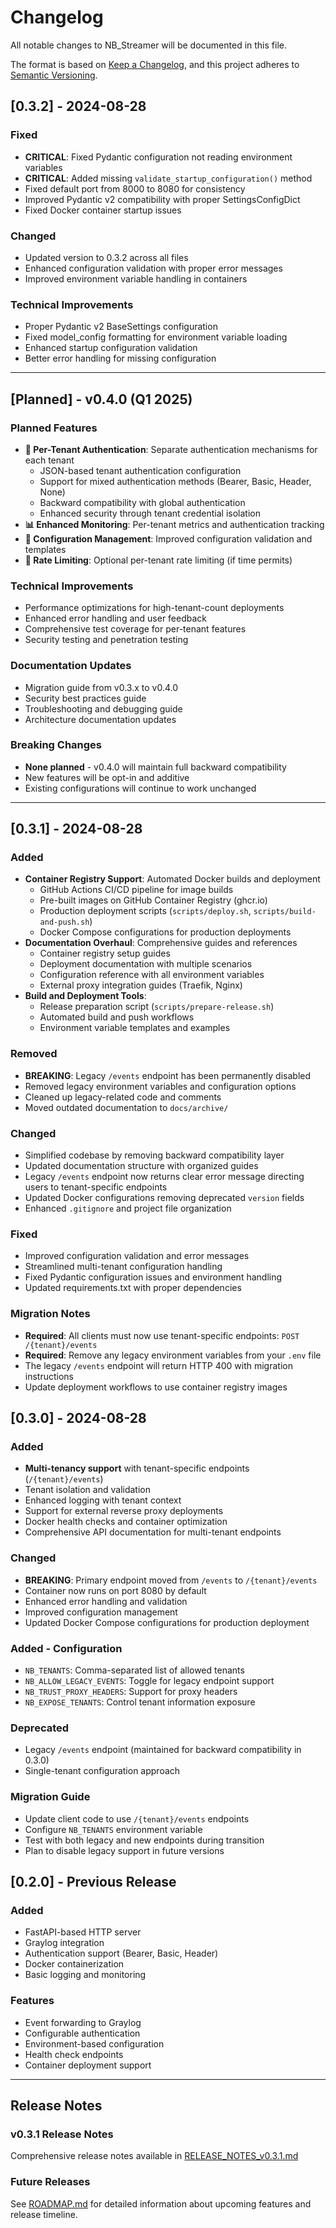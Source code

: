 # Changelog

All notable changes to NB_Streamer will be documented in this file.

The format is based on [Keep a Changelog](https://keepachangelog.com/en/1.0.0/),
and this project adheres to [Semantic Versioning](https://semver.org/spec/v2.0.0.html).

## [0.3.2] - 2024-08-28

### Fixed
- **CRITICAL**: Fixed Pydantic configuration not reading environment variables
- **CRITICAL**: Added missing `validate_startup_configuration()` method
- Fixed default port from 8000 to 8080 for consistency
- Improved Pydantic v2 compatibility with proper SettingsConfigDict
- Fixed Docker container startup issues

### Changed
- Updated version to 0.3.2 across all files
- Enhanced configuration validation with proper error messages
- Improved environment variable handling in containers

### Technical Improvements
- Proper Pydantic v2 BaseSettings configuration
- Fixed model_config formatting for environment variable loading
- Enhanced startup configuration validation
- Better error handling for missing configuration

---

## [Planned] - v0.4.0 (Q1 2025)

### Planned Features
- **🔐 Per-Tenant Authentication**: Separate authentication mechanisms for each tenant
  - JSON-based tenant authentication configuration
  - Support for mixed authentication methods (Bearer, Basic, Header, None)
  - Backward compatibility with global authentication
  - Enhanced security through tenant credential isolation
- **📊 Enhanced Monitoring**: Per-tenant metrics and authentication tracking
- **🔧 Configuration Management**: Improved configuration validation and templates
- **🚦 Rate Limiting**: Optional per-tenant rate limiting (if time permits)

### Technical Improvements
- Performance optimizations for high-tenant-count deployments
- Enhanced error handling and user feedback
- Comprehensive test coverage for per-tenant features
- Security testing and penetration testing

### Documentation Updates
- Migration guide from v0.3.x to v0.4.0
- Security best practices guide
- Troubleshooting and debugging guide
- Architecture documentation updates

### Breaking Changes
- **None planned** - v0.4.0 will maintain full backward compatibility
- New features will be opt-in and additive
- Existing configurations will continue to work unchanged

---

## [0.3.1] - 2024-08-28

### Added
- **Container Registry Support**: Automated Docker builds and deployment
  - GitHub Actions CI/CD pipeline for image builds
  - Pre-built images on GitHub Container Registry (ghcr.io)
  - Production deployment scripts (`scripts/deploy.sh`, `scripts/build-and-push.sh`)
  - Docker Compose configurations for production deployments
- **Documentation Overhaul**: Comprehensive guides and references
  - Container registry setup guides
  - Deployment documentation with multiple scenarios
  - Configuration reference with all environment variables
  - External proxy integration guides (Traefik, Nginx)
- **Build and Deployment Tools**:
  - Release preparation script (`scripts/prepare-release.sh`)
  - Automated build and push workflows
  - Environment variable templates and examples

### Removed
- **BREAKING**: Legacy `/events` endpoint has been permanently disabled
- Removed legacy environment variables and configuration options
- Cleaned up legacy-related code and comments
- Moved outdated documentation to `docs/archive/`

### Changed
- Simplified codebase by removing backward compatibility layer
- Updated documentation structure with organized guides
- Legacy `/events` endpoint now returns clear error message directing users to tenant-specific endpoints
- Updated Docker configurations removing deprecated `version` fields
- Enhanced `.gitignore` and project file organization

### Fixed
- Improved configuration validation and error messages
- Streamlined multi-tenant configuration handling
- Fixed Pydantic configuration issues and environment handling
- Updated requirements.txt with proper dependencies

### Migration Notes
- **Required**: All clients must now use tenant-specific endpoints: `POST /{tenant}/events`
- **Required**: Remove any legacy environment variables from your `.env` file
- The legacy `/events` endpoint will return HTTP 400 with migration instructions
- Update deployment workflows to use container registry images

## [0.3.0] - 2024-08-28

### Added
- **Multi-tenancy support** with tenant-specific endpoints (`/{tenant}/events`)
- Tenant isolation and validation
- Enhanced logging with tenant context
- Support for external reverse proxy deployments
- Docker health checks and container optimization
- Comprehensive API documentation for multi-tenant endpoints

### Changed
- **BREAKING**: Primary endpoint moved from `/events` to `/{tenant}/events`
- Container now runs on port 8080 by default
- Enhanced error handling and validation
- Improved configuration management
- Updated Docker Compose configurations for production deployment

### Added - Configuration
- `NB_TENANTS`: Comma-separated list of allowed tenants
- `NB_ALLOW_LEGACY_EVENTS`: Toggle for legacy endpoint support
- `NB_TRUST_PROXY_HEADERS`: Support for proxy headers
- `NB_EXPOSE_TENANTS`: Control tenant information exposure

### Deprecated
- Legacy `/events` endpoint (maintained for backward compatibility in 0.3.0)
- Single-tenant configuration approach

### Migration Guide
- Update client code to use `/{tenant}/events` endpoints
- Configure `NB_TENANTS` environment variable
- Test with both legacy and new endpoints during transition
- Plan to disable legacy support in future versions

## [0.2.0] - Previous Release

### Added
- FastAPI-based HTTP server
- Graylog integration
- Authentication support (Bearer, Basic, Header)
- Docker containerization
- Basic logging and monitoring

### Features
- Event forwarding to Graylog
- Configurable authentication
- Environment-based configuration
- Health check endpoints
- Container deployment support

---

## Release Notes

### v0.3.1 Release Notes
Comprehensive release notes available in [RELEASE_NOTES_v0.3.1.md](RELEASE_NOTES_v0.3.1.md)

### Future Releases
See [ROADMAP.md](ROADMAP.md) for detailed information about upcoming features and release timeline.

